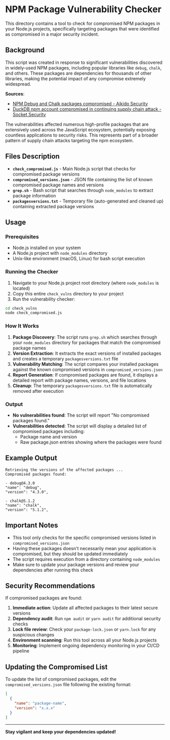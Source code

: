 # NPM Package Vulnerability Checker

This directory contains a tool to check for compromised NPM packages in your Node.js projects, specifically targeting packages that were identified as compromised in a major security incident.

## Background

This script was created in response to significant vulnerabilities discovered in widely-used NPM packages, including popular libraries like `debug`, `chalk`, and others. These packages are dependencies for thousands of other libraries, making the potential impact of any compromise extremely widespread.

**Sources**: 
- [NPM Debug and Chalk packages compromised - Aikido Security](https://www.aikido.dev/blog/npm-debug-and-chalk-packages-compromised)
- [DuckDB npm account compromised in continuing supply chain attack - Socket Security](https://socket.dev/blog/duckdb-npm-account-compromised-in-continuing-supply-chain-attack)

The vulnerabilities affected numerous high-profile packages that are extensively used across the JavaScript ecosystem, potentially exposing countless applications to security risks. This represents part of a broader pattern of supply chain attacks targeting the npm ecosystem.

## Files Description

- **`check_compromised.js`** - Main Node.js script that checks for compromised package versions
- **`compromised_versions.json`** - JSON file containing the list of known compromised package names and versions
- **`grep.sh`** - Bash script that searches through `node_modules` to extract package information
- **`packagesversions.txt`** - Temporary file (auto-generated and cleaned up) containing extracted package versions

## Usage

### Prerequisites

- Node.js installed on your system
- A Node.js project with `node_modules` directory
- Unix-like environment (macOS, Linux) for bash script execution

### Running the Checker

1. Navigate to your Node.js project root directory (where `node_modules` is located)
2. Copy this entire `check_vulns` directory to your project
3. Run the vulnerability checker:

```bash
cd check_vulns
node check_compromised.js
```

### How It Works

1. **Package Discovery**: The script runs `grep.sh` which searches through your `node_modules` directory for packages that match the compromised package names
2. **Version Extraction**: It extracts the exact versions of installed packages and creates a temporary `packagesversions.txt` file
3. **Vulnerability Matching**: The script compares your installed packages against the known compromised versions in `compromised_versions.json`
4. **Report Generation**: If compromised packages are found, it displays a detailed report with package names, versions, and file locations
5. **Cleanup**: The temporary `packagesversions.txt` file is automatically removed after execution

### Output

- **No vulnerabilities found**: The script will report "No compromised packages found."
- **Vulnerabilities detected**: The script will display a detailed list of compromised packages including:
  - Package name and version
  - Raw package.json entries showing where the packages were found

## Example Output

```
Retrieving the versions of the affected packages ...
Compromised packages found:

- debug@4.3.0
"name": "debug",
"version": "4.3.0",

- chalk@5.1.2
"name": "chalk",
"version": "5.1.2",

```

## Important Notes

- This tool only checks for the specific compromised versions listed in `compromised_versions.json`
- Having these packages doesn't necessarily mean your application is compromised, but they should be updated immediately
- The script requires execution from a directory containing `node_modules`
- Make sure to update your package versions and review your dependencies after running this check

## Security Recommendations

If compromised packages are found:

1. **Immediate action**: Update all affected packages to their latest secure versions
2. **Dependency audit**: Run `npm audit` or `yarn audit` for additional security checks
3. **Lock file review**: Check your `package-lock.json` or `yarn.lock` for any suspicious changes
4. **Environment scanning**: Run this tool across all your Node.js projects
5. **Monitoring**: Implement ongoing dependency monitoring in your CI/CD pipeline

## Updating the Compromised List

To update the list of compromised packages, edit the `compromised_versions.json` file following the existing format:

```json
[
  {
    "name": "package-name",
    "version": "x.x.x"
  }
]
```

---

**Stay vigilant and keep your dependencies updated!**
